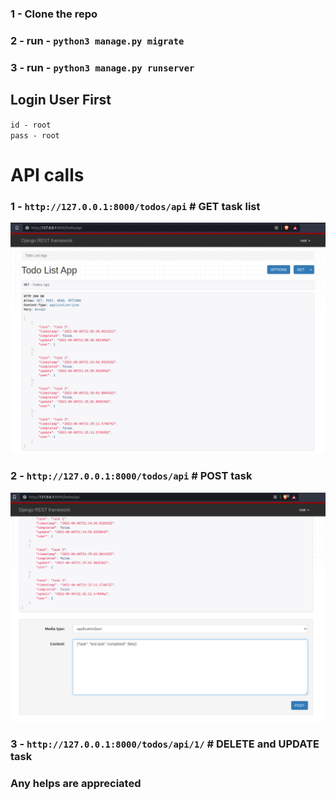### 1 - Clone the repo
### 2 - run - `python3 manage.py migrate`
### 3 - run - `python3 manage.py runserver`

## Login User First
`id - root` <br>
`pass - root`

# API calls
### 1 - `http://127.0.0.1:8000/todos/api` # GET task list
![](imgs/get_task_list.png)
### 2 - `http://127.0.0.1:8000/todos/api` # POST task
![](imgs/post_task.png)
### 3 - `http://127.0.0.1:8000/todos/api/1/` # DELETE and UPDATE task

### Any helps are appreciated
